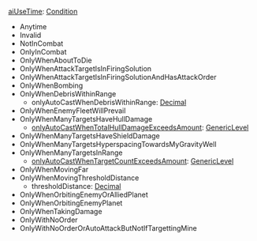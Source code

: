 
[aiUseTime](aiUseTime.md): [Condition](Condition.md)
  * Anytime
  * Invalid
  * NotInCombat
  * OnlyInCombat
  * OnlyWhenAboutToDie
  * OnlyWhenAttackTargetIsInFiringSolution
  * OnlyWhenAttackTargetIsInFiringSolutionAndHasAttackOrder
  * OnlyWhenBombing
  * OnlyWhenDebrisWithinRange
    * onlyAutoCastWhenDebrisWithinRange: [Decimal](Decimal.md)
  * OnlyWhenEnemyFleetWillPrevail
  * OnlyWhenManyTargetsHaveHullDamage
    * [onlyAutoCastWhenTotalHullDamageExceedsAmount](GenericLevel.md): [GenericLevel](GenericLevel.md)
  * OnlyWhenManyTargetsHaveShieldDamage
  * OnlyWhenManyTargetsHyperspacingTowardsMyGravityWell
  * OnlyWhenManyTargetsInRange
    * [onlyAutoCastWhenTargetCountExceedsAmount](GenericLevel.md): [GenericLevel](GenericLevel.md)
  * OnlyWhenMovingFar
  * OnlyWhenMovingThresholdDistance
    * thresholdDistance: [Decimal](Decimal.md)
  * OnlyWhenOrbitingEnemyOrAlliedPlanet
  * OnlyWhenOrbitingEnemyPlanet
  * OnlyWhenTakingDamage
  * OnlyWithNoOrder
  * OnlyWithNoOrderOrAutoAttackButNotIfTargettingMine